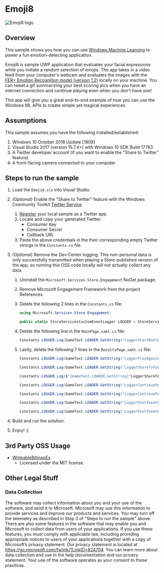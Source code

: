 # Emoji8

![Emoji8 logo](Emoji8/Assets/emoji8Smaller.png)

## Overview

This sample shows you how you can use [Windows Machine Learning](https://aka.ms/winmldocsfromemoji8oss) to power a fun emotion-detecting application.

Emoji8 is sample UWP application that evaluates your facial expressions while you imitate a random selection of emojis. The app takes in a video feed from your computer's webcam and evaluates the images with the [FER+ Emotion Recognition model (version 1.2)](https://aka.ms/emoji8emotionmodelfromoss) locally on your machine. You can tweet a gif summarizing your best scoring pics when you have an internet connection and continue playing even when you don't have one!

This app will give you a great end-to-end example of how you can use the Windows ML APIs to create simple yet magical experiences.


## Assumptions
   This sample assumes you have the following installed/established:

1. Windows 10 October 2018 Update [1809]
1. Visual Studio 2017 (version 15.7.4+) with Windows 10 SDK Build 17763
1. A Twitter developer account (if you want to enable the "Share to Twitter" feature)
1. A front-facing camera connected to your computer

## Steps to run the sample

1. Load the `Emoji8.sln` into Visual Studio.

1. _(Optional)_ Enable the "Share to Twitter" feature with the Windows Community Toolkit [Twitter Service](https://aka.ms/twitterserviceredirectfromemoji8oss).
    1. [Register](https://apps.twitter.com/) your local sample as a Twitter app.  
    1. Locate and copy your generated Twitter:
        * Consumer Key
        * Consumer Secret
        * Callback URL
    1. Paste the above credentials in the their corresponding empty Twitter strings in the `Constants.cs` file.
1. _(Optional)_ Remove the Dev Center logging. This non-personal data is only successfully transmitted when playing a Store-published version of the app, so running this OSS code locally will not actually collect any data.    
    1. Uninstall the `Microsoft.Services.Store.Engagement` NuGet package.
    1. Remove Microsoft Engagement Framework from the project References.
    1. Delete the following 2 lines in the `Constants.cs` file:

        ```cs
        using Microsoft.Services.Store.Engagement;
        ```

        ```cs
        public static StoreServicesCustomEventLogger LOGGER = StoreServicesCustomEventLogger.GetDefault();
        ```

    1. Delete the following line in the `MainPage.xaml.cs` file:

        ```cs
        Constants.LOGGER.Log(GameText.LOADER.GetString("LoggerStartButtonClicked"));
        ```

    1. Lastly, delete the following 7 lines in the `ResultsPage.xaml.cs` file:

        ```cs
        Constants.LOGGER.Log(GameText.LOADER.GetString("LoggerPlayAgainClicked"));
        ```

        ```cs
        Constants.LOGGER.Log(GameText.LOADER.GetString("LoggerShareToTwitterClicked"));
        ```

        ```cs
        Constants.LOGGER.Log($"{GameText.LOADER.GetString("LoggerShareToTwitterError")} {ex.Message}");
        ```

        ```cs
        Constants.LOGGER.Log(GameText.LOADER.GetString("LoggerContinuePostingYesClicked"));
        ```

        ```cs
        Constants.LOGGER.Log(GameText.LOADER.GetString("LoggerContinuePostingNoClicked"));
        ```

        ```cs
        Constants.LOGGER.Log(GameText.LOADER.GetString("LoggerPostTweetCancelClicked"));
        ```

        ```cs
        Constants.LOGGER.Log(GameText.LOADER.GetString("LoggerPostTweetClicked"));
        ```

1. Build and run the solution.
1. Enjoy! :)

## 3rd Party OSS Usage

* [WriteableBitmapEx](https://github.com/teichgraf/WriteableBitmapEx/)
   * Licensed under the MIT license.

## Other Legal Stuff

### Data Collection 

The software may collect information about you and your use of the software, and send it to Microsoft. Microsoft may use this information to provide services and improve our products and services. You may turn off the telemetry as described in Step 3 of "Steps to run the sample" above. There are also some features in the software that may enable you and Microsoft to collect data from users of your applications. If you use these features, you must comply with applicable law, including providing appropriate notices to users of your applications together with a copy of Microsoft’s privacy statement. Our privacy statement is located at https://go.microsoft.com/fwlink/?LinkID=824704. You can learn more about data collection and use in the help documentation and our privacy statement. Your use of the software operates as your consent to these practices. 
